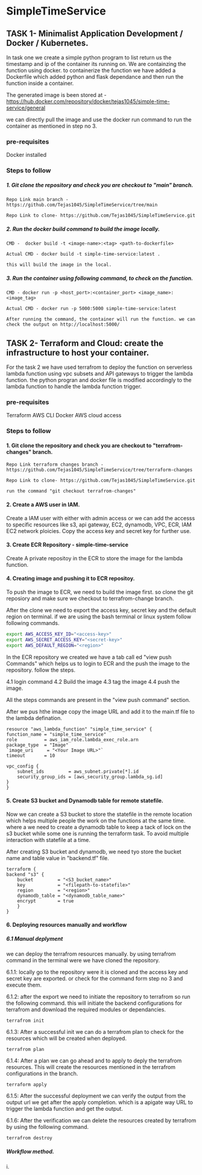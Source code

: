 # SimpleTimeService

## TASK 1- Minimalist Application Development / Docker / Kubernetes. 

In task one we create a simple python program to list return us the timestamp and ip of the container its running on. We are containzing the function using docker. to containerize the function we have added a Dockerfile which added python and flask dependance and then run the function inside a container. 

The generated image is been stored at - https://hub.docker.com/repository/docker/tejas1045/simple-time-service/general

we can directly pull the image and use the docker run command to run the container as mentioned in step no 3.

### pre-requisites
 Docker installed

### Steps to follow

##### 1. Git clone the repository and check you are checkout to "main" branch.

    Repo Link main branch - https://github.com/Tejas1045/SimpleTimeService/tree/main

    Repo Link to clone- https://github.com/Tejas1045/SimpleTimeService.git

##### 2. Run the docker build command to build the image locally.

    CMD -  docker build -t <image-name>:<tag> <path-to-dockerfile>

    Actual CMD - docker build -t simple-time-service:latest .

    this will build the image in the local.

##### 3. Run the container using following command, to check on the function.

    CMD - docker run -p <host_port>:<container_port> <image_name>:<image_tag>

    Actual CMD - docker run -p 5000:5000 simple-time-service:latest

    After running the command, the container will run the function. we can check the output on http://localhost:5000/


## TASK 2- Terraform and Cloud: create the infrastructure to host your container.

For the task 2 we have used terrafrom to deploy the function on serverless lambda function using vpc subsets and API gateways to trigger the lambda function. the python progran and docker file is modified accordingly to the lambda function to handle the lambda function trigger.

### pre-requisites
Terraform
AWS CLI
Docker
AWS cloud access

### Steps to follow

#### 1. Git clone the repository and check you are checkout to "terrafrom-changes" branch.

    Repo Link terraform changes branch - https://github.com/Tejas1045/SimpleTimeService/tree/terraform-changes

    Repo Link to clone- https://github.com/Tejas1045/SimpleTimeService.git

    run the command "git checkout terrafrom-changes"

#### 2. Create a AWS user in IAM.

Create a IAM user with either with admin access or we can add the accesss to specific resources like s3, api gateway, EC2, dynamodb, VPC, ECR, IAM EC2 network ploicies. Copy the access key and secret key for further use.

#### 3. Create ECR Repository - simple-time-service

Create A private repositoy in the ECR to store the image for the lambda function. 

#### 4. Creating image and pushing it to ECR repositoy.

To push the image to ECR, we need to build the image first. so clone the git reposiory and make sure we checkout to terrafrom-change branch.

After the clone we need to export the access key, secret key and the default region on terminal. 
if we are using the bash terminal or linux system follow following commands. 

```bash
export AWS_ACCESS_KEY_ID="<access-key>"
export AWS_SECRET_ACCESS_KEY="<secret-key>"
export AWS_DEFAULT_REGION="<region>"
```

In the ECR repository we created we have a tab call ed "view push Commands" which helps us to login to ECR and the push the image to the repository. follow the steps. 

4.1 login command 
4.2 Build the image
4.3 tag the image
4.4 push the image.

All the steps commands are present in the "view push command" section.

After we pus hthe image copy the image URL and add it to the main.tf file to the lambda defination.

    resource "aws_lambda_function" "simple_time_service" {
    function_name = "simple_time_service"
    role          = aws_iam_role.lambda_exec_role.arn
    package_type  = "Image"
    `image_uri     = "<Your Image URL>"`
    timeout       = 10

    vpc_config {
        subnet_ids         = aws_subnet.private[*].id
        security_group_ids = [aws_security_group.lambda_sg.id]
    }
    }

#### 5. Create S3 bucket and Dynamodb table for remote statefile.

Now we can create a S3 bucket  to store the statefile in the remote location which helps multiple people the work on the functions at the same time. where a we need to create a dynamodb table to keep a tack of lock on the s3 bucket while some one is running the terraform task. To avoid multiple interaction with statefile at a time. 

After creating S3 bucket and dynamodb, we need tyo store the bucket name and table value in "backend.tf" file.

    terraform {
    backend "s3" {
        bucket         = "<S3_bucket_name>"
        key            = "<filepath-to-statefile>"
        region         = "<region>"
        dynamodb_table = "<dynamodb_table_name>"
        encrypt        = true
        }
    }

#### 6. Deploying resources manually and workflow

##### 6.1 Manual deplyment

we can deploy the terrafrom resources manually. by using terrafrom command in the terminal were we have cloned the repository. 

6.1.1: locally go to the repository were it is cloned and the access key and secret key are exported. or check for the command form step no 3 and execute them. 

6.1.2:  after the export we need to initiate the repository to terrafrom so run the following command. this will initiate the backend configurations for terrafrom and download the required modules or dependancies.

    terrafrom init

6.1.3: After a successful init we can do a terrafrom plan to check for the resources which will be created when deployed.

    terrafrom plan

6.1.4: After a plan we can go ahead and to apply to deply the terrafrom resources. This will create the resources mentioned in the terrafrom configurations in the branch.

    terraform apply 

6.1.5: After the successful deployment we can verify the output from the output url we get after the apply completion. which is a apigate way URL to trigger the lambda function and get the output.

6.1.6: After the verification we can delete the resources created by terrafrom by using the following command. 

    terrafrom destroy

##### Workflow method. 

i. 













